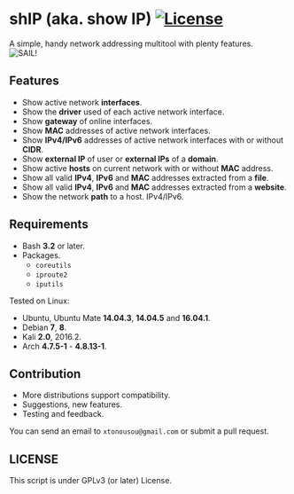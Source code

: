 # shIP (aka. show IP) [![License](https://img.shields.io/badge/License-GPL%20v3%2B-blue.svg?style=flat-square)](https://raw.githubusercontent.com/xtonousou/shIP/master/LICENSE)
A simple, handy network addressing multitool with plenty features.<br/>
<img src="https://raw.githubusercontent.com/xtonousou/shIP/master/imgs/head.png" title="SAIL!"/>

## Features

* Show active network **interfaces**.<br/>
* Show the **driver** used of each active network interface.<br/>
* Show **gateway** of online interfaces.<br/>
* Show **MAC** addresses of active network interfaces.<br/>
* Show **IPv4/IPv6** addresses of active network interfaces with or without **CIDR**.<br/>
* Show **external IP** of user or **external IPs** of a **domain**.<br/>
* Show active **hosts** on current network with or without **MAC** address.<br/>
* Show all valid **IPv4**, **IPv6** and **MAC** addresses extracted from a **file**.<br/>
* Show all valid **IPv4**, **IPv6** and **MAC** addresses extracted from a **website**.<br/>
* Show the network **path** to a host. IPv4/IPv6.<br/>

## Requirements

* Bash **3.2** or later.<br/>
* Packages.<br/>
  * `coreutils`<br/>
  * `iproute2`<br/>
  * `iputils`<br/>

Tested on Linux:<br/>

* Ubuntu, Ubuntu Mate **14.04.3**, **14.04.5** and **16.04.1**.<br/>
* Debian **7**, **8**.<br/>
* Kali **2.0**, 2016.2.<br/>
* Arch **4.7.5-1** - **4.8.13-1**.<br/>

## Contribution

* More distributions support compatibility.<br/>
* Suggestions, new features.<br/>
* Testing and feedback.<br/>

You can send an email to `xtonousou@gmail.com` or submit a pull request.<br/>

## LICENSE
This script is under GPLv3 (or later) License.<br/>
